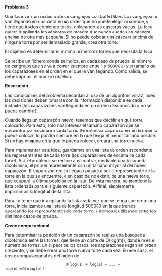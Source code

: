 **Problema 3**

Una foca va a un restaurante de cangrejos con buffet libre. 
Los cangrejos le van llegando en una cinta en un orden que no puede elegir ni conoce, y
tiene que írselos comiendo todos, colocando las cáscaras vacías.
La foca quiere ir apilando las cáscaras de manera que nunca quede una cáscara encima de
otra más pequeña. Si no puede colocar una cáscara encima de ninguna torre por ser 
demasiado grande, crea otra torre.

El objetivo es determinar el mínimo número de torres que necesita la foca.

Se recibe un fichero donde se indica, en cada caso de prueba, el número de cangrejos
que se va a comer (siempre entre 1 y 500000) y el tamaño de los caparazones en el
orden en el que le van llegando. Como salida, se debe imprimir el número objetivo.

**Resolución**

Las condiciones del problema decantan al uso de un algoritmo voraz, pues las decisiones
deben tomarse con la información disponible en cada instante (los caparazones van
llegando en un orden desconocido y no se puede cambiar).

Cuando llega un caparazón nuevo, tenemos que decidir en qué torre colocarlo. Para esto,
solo nos interesa el tamaño caparazón que se encuentra por encima en cada torre. De
entre los caparazones en las que lo puede colocar, lo pondrá siempre en la que tenga 
el menor tamaño posible. Si no hay ninguna en la que lo pueda colocar, creará una 
torre nueva.

Para implementar esta idea, guardamos en una lista de orden ascendente los representantes
de cada torre (los caparazones de encima de cada torre). Así, el problema se reduce a
encontrar, mediante una búsqueda dicotómica, el primer representante con un tamaño mayor
al del nuevo caparazón. El caparazón recién llegado pasará a ser el representante de
la torre en la que se encuentre, o en caso de no existir, de una nueva torre, que
ocupará la última posición en la lista. De esta manera, se mantiene la lista ordenada
para el siguiente caparazón. Al final, simplemente imprimimos la longitud de la lista.

Para no tener que ir ampliando la lista cada vez que se tenga que crear una torre, 
inicializamos una lista de longitud 500000 en la que iremos guardando los
representantes de cada torre, e iremos reutilizando entre los distintos casos de prueba.

**Coste computacional**

Para determinar la posición de un caparazón se realiza una búsqueda dicotómica entre
las torres, que tiene un coste de O(log(m)), donde m es el número de torres. En el peor
de los casos, los caparazones llegan en orden creciente, y se debe crear una torre
nueva torre cada vez. En ese caso, el coste computacional es del orden de

                                O(log(1) + log(2) + ... + log(n))=O(nlog(n))

